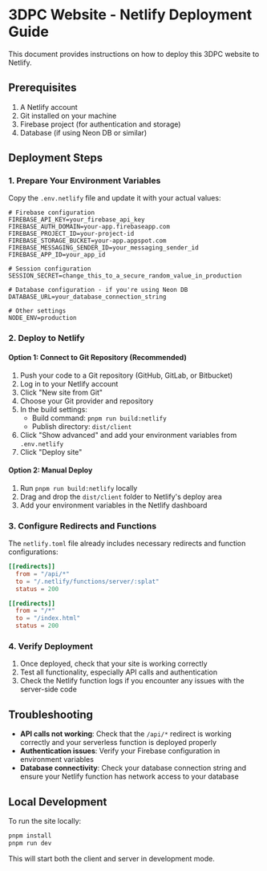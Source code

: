 <!-- @format -->

# 3DPC Website - Netlify Deployment Guide

This document provides instructions on how to deploy this 3DPC website to Netlify.

## Prerequisites

1. A Netlify account
2. Git installed on your machine
3. Firebase project (for authentication and storage)
4. Database (if using Neon DB or similar)

## Deployment Steps

### 1. Prepare Your Environment Variables

Copy the `.env.netlify` file and update it with your actual values:

```
# Firebase configuration
FIREBASE_API_KEY=your_firebase_api_key
FIREBASE_AUTH_DOMAIN=your-app.firebaseapp.com
FIREBASE_PROJECT_ID=your-project-id
FIREBASE_STORAGE_BUCKET=your-app.appspot.com
FIREBASE_MESSAGING_SENDER_ID=your_messaging_sender_id
FIREBASE_APP_ID=your_app_id

# Session configuration
SESSION_SECRET=change_this_to_a_secure_random_value_in_production

# Database configuration - if you're using Neon DB
DATABASE_URL=your_database_connection_string

# Other settings
NODE_ENV=production
```

### 2. Deploy to Netlify

#### Option 1: Connect to Git Repository (Recommended)

1. Push your code to a Git repository (GitHub, GitLab, or Bitbucket)
2. Log in to your Netlify account
3. Click "New site from Git"
4. Choose your Git provider and repository
5. In the build settings:
   - Build command: `pnpm run build:netlify`
   - Publish directory: `dist/client`
6. Click "Show advanced" and add your environment variables from `.env.netlify`
7. Click "Deploy site"

#### Option 2: Manual Deploy

1. Run `pnpm run build:netlify` locally
2. Drag and drop the `dist/client` folder to Netlify's deploy area
3. Add your environment variables in the Netlify dashboard

### 3. Configure Redirects and Functions

The `netlify.toml` file already includes necessary redirects and function configurations:

```toml
[[redirects]]
  from = "/api/*"
  to = "/.netlify/functions/server/:splat"
  status = 200

[[redirects]]
  from = "/*"
  to = "/index.html"
  status = 200
```

### 4. Verify Deployment

1. Once deployed, check that your site is working correctly
2. Test all functionality, especially API calls and authentication
3. Check the Netlify function logs if you encounter any issues with the server-side code

## Troubleshooting

- **API calls not working**: Check that the `/api/*` redirect is working correctly and your serverless function is deployed properly
- **Authentication issues**: Verify your Firebase configuration in environment variables
- **Database connectivity**: Check your database connection string and ensure your Netlify function has network access to your database

## Local Development

To run the site locally:

```bash
pnpm install
pnpm run dev
```

This will start both the client and server in development mode.
